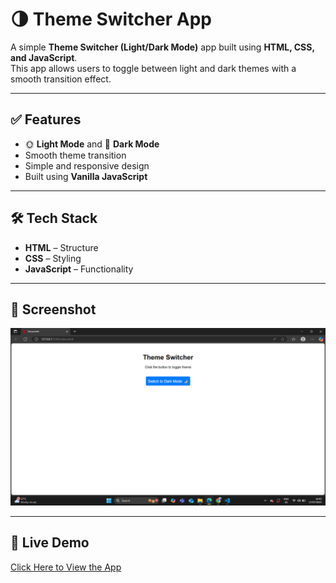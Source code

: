 # 🌗 Theme Switcher App

A simple **Theme Switcher (Light/Dark Mode)** app built using **HTML, CSS, and JavaScript**.  
This app allows users to toggle between light and dark themes with a smooth transition effect.

---

## ✅ Features
- 🌞 **Light Mode** and 🌙 **Dark Mode**
- Smooth theme transition
- Simple and responsive design
- Built using **Vanilla JavaScript**

---

## 🛠 Tech Stack
- **HTML** – Structure  
- **CSS** – Styling  
- **JavaScript** – Functionality  

---

## 📸 Screenshot
![App Screenshot](Screenshot.png)  

---

## 🚀 Live Demo
[Click Here to View the App](https://switchify-theme.netlify.app/)  

